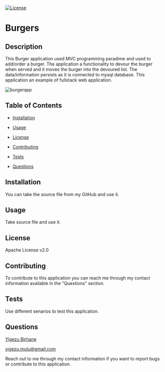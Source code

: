 [![License](https://img.shields.io/badge/License-Apache%202.0-blue.svg)](#license)


  # Burgers


  ## Description

  
  This Burger application used MVC programming paradime and used to add/order a burger. The application a functionality to devour the burger when served and it moves the burger into the devoured list. The data/information persists as it is connected to mysql database. This application an example of fullstack web application.

![burgerapp](https://user-images.githubusercontent.com/42190239/98489135-bd83bc80-21fa-11eb-9e5b-3fca5a2c200e.PNG)


  ## Table of Contents

  
  
  * [Installation](#installation)

  
  * [Usage](#usage)

  
  * [License](#license)

  
  * [Contributing](#contributing)

  
  * [Tests](#tests)

  
  * [Questions](#questions)

  


  ## Installation

  
  You can take the source file from my GitHub and use it.


  ## Usage

  
  Take source file and use it.


  ## License

  
  Apache License v2.0


  ## Contributing

  
  To contribute to this application you can reach me through my contact information available in the "Questions" section.


  ## Tests

  
  Use different senarios to test this application.

      
  ## Questions

  
  [Yigezu Birhane](https://yigezu1.github.io/Yigezu1/)

  yigezu.mulu@gmail.com

  Reach out to me through my contact information if you want to report bugs or contribute to this application.
  
